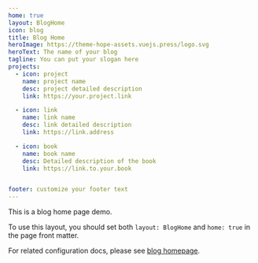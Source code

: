 ```yaml
---
home: true
layout: BlogHome
icon: blog
title: Blog Home
heroImage: https://theme-hope-assets.vuejs.press/logo.svg
heroText: The name of your blog
tagline: You can put your slogan here
projects:
  - icon: project
    name: project name
    desc: project detailed description
    link: https://your.project.link

  - icon: link
    name: link name
    desc: link detailed description
    link: https://link.address

  - icon: book
    name: book name
    desc: Detailed description of the book
    link: https://link.to.your.book


footer: customize your footer text
---
```


This is a blog home page demo.

To use this layout, you should set both `layout: BlogHome` and `home: true` in the page front matter.

For related configuration docs, please see [blog homepage](../guide/blog/home.md#blog-style-homepage).